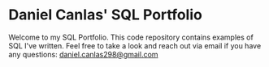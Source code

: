 # Daniel Canlas' SQL Portfolio
Welcome to my SQL Portfolio. This code repository contains examples of SQL I've written. Feel free to take a look and reach out via email if you have any questions: daniel.canlas298@gmail.com
